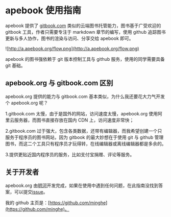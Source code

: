 # apebook 使用指南

apebook 提供了 [gitbook.com](www.gitbook.com) 类似的云端图书托管能力，图书基于广受欢迎的 gitbook 工具，作者只需要专注于 markdown 章节的编写，使用 github 追踪图书更新与多人协作，图书的渲染与访问、分享交给 apebook 即可。

![http://a.apebook.org/flow.png](http://a.apebook.org/flow.png)

apebook 的图书强依赖于 git 版本控制工具与 github 服务，使用的同学需要具备 git 基础。

## apebook.org 与 gitbook.com 区别
 
apebook.org 提供的能力与 gitbook.com 基本类似，为什么我还要花大力气开发个 apebook.org 呢？

1.gitbook.com 太慢，由于是国外的网站，访问速度太慢，apebook.org 使用阿里云服务器，而图书直接存放在国内 CDN 上，访问速度非常快；

2.gitbook.com 过于强大，包含各类数据，还带有编辑器，而我希望创建一个只服务于程序员的图书网站，因为 gitbook 的最大妙想在于使用 git 与 github 管理图书，而这二个工具只有程序员才玩得转，在线编辑器或离线编辑器都是多余的。

3.提供更贴近国内程序员的服务，比如支付宝捐赠、评论等服务。


## 关于开发者

apebook.org 由[明河](http://www.apebook.org/user/minghe)开发完成，如果在使用中遇到任何问题，在此指南没找到答案，可以提交[issue](https://github.com/apebook/guide/issues)。

我的 github 主页是：[https://github.com/minghe](https://github.com/minghe)。
